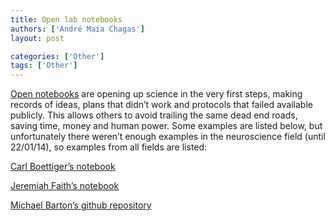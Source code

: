 ```yaml
---
title: Open lab notebooks
authors: ['André Maia Chagas']
layout: post

categories: ['Other']
tags: ['Other']
---
```



[Open notebooks](http://en.wikipedia.org/wiki/Open_notebook_science) are opening up science in the very first steps, making records of ideas, plans that didn&#8217;t work and protocols that failed available publicly. This allows others to avoid trailing the same dead end roads, saving time, money and human power. Some examples are listed below, but unfortunately there weren&#8217;t enough examples in the neuroscience field (until 22/01/14), so examples from all fields are listed:

[Carl Boettiger&#8217;s notebook](http://carlboettiger.info/lab-notebook.html)

[Jeremiah Faith&#8217;s notebook](http://www.jeremiahfaith.com/open_notebook_science/)

[Michael Barton&#8217;s github repository](https://github.com/michaelbarton)
